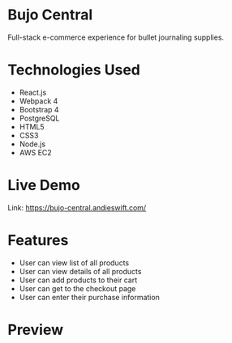 # Bujo Central
Full-stack e-commerce experience for bullet journaling supplies.

# Technologies Used
- React.js
- Webpack 4
- Bootstrap 4
- PostgreSQL
- HTML5
- CSS3
- Node.js
- AWS EC2

# Live Demo
Link: https://bujo-central.andieswift.com/

# Features
- User can view list of all products
- User can view details of all products
- User can add products to their cart
- User can get to the checkout page
- User can enter their purchase information

# Preview
